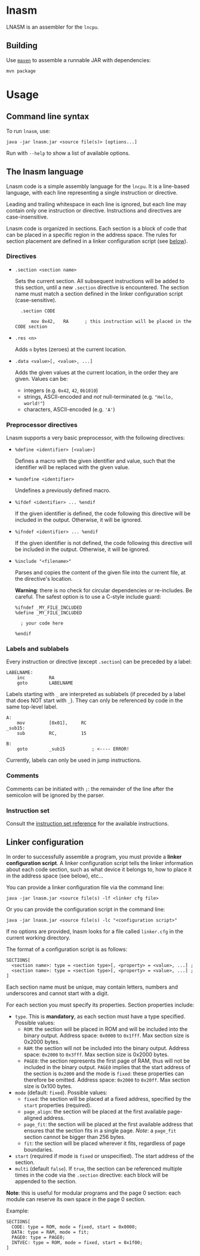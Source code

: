 # lnasm

LNASM is an assembler for the `lncpu`.


## Building

Use [`maven`](https://maven.apache.org/) to assemble a runnable JAR with dependencies:

    mvn package

# Usage

## Command line syntax

To run `lnasm`, use:

    java -jar lnasm.jar <source file(s)> [options...]

Run with `--help` to show a list of available options.


## The lnasm language

Lnasm code is a simple assembly language for the `lncpu`. It is a line-based language, with each line representing a single instruction or directive.

Leading and trailing whitespace in each line is ignored, but each line may contain only one instruction or directive. Instructions and directives are case-insensitive.

Lnasm code is organized in sections. Each section is a block of code that can be placed in a specific region in the address space. The rules for section placement are defined in a linker configuration script (see [below](#linker-configuration)).

### Directives

- `.section <section name>`

    Sets the current section. All subsequent instructions will be added to this section, until a new `.section` directive is encountered.
    The section name must match a section defined in the linker configuration script (case-sensitive).
        
        .section CODE           

            mov 0x42,   RA      ; this instruction will be placed in the CODE section

- `.res <n>`

    Adds `n` bytes (zeroes) at the current location.

- `.data <value>[, <value>, ...]`

    Adds the given values at the current location, in the order they are given. Values can be:
  - integers (e.g. `0x42`, `42`, `0b1010`)
  - strings, ASCII-encoded and *not* null-terminated (e.g. `"Hello, world!"`)
  - characters, ASCII-encoded (e.g. `'A'`)

### Preprocessor directives

Lnasm supports a very basic preprocessor, with the following directives:

- `%define <identifier> [<value>]`

    Defines a macro with the given identifier and value, such that the identifier will be replaced with the given value.

- `%undefine <identifier>`

    Undefines a previously defined macro.

- `%ifdef <identifier> ... %endif`

    If the given identifier is defined, the code following this directive will be included in the output. Otherwise, it will be ignored.
- `%ifndef <identifier> ... %endif`

    If the given identifier is not defined, the code following this directive will be included in the output. Otherwise, it will be ignored.

- `%include "<filename>"`

    Parses and copies the content of the given file into the current file, at the directive's location.

    **Warning**: there is no check for circular dependencies or re-includes. Be careful. The safest option is to use a C-style include guard:

      %ifndef _MY_FILE_INCLUDED
      %define _MY_FILE_INCLUDED

        ; your code here

      %endif

### Labels and sublabels

Every instruction or directive (except `.section`) can be preceded by a label:

    LABELNAME:
        inc         RA
        goto        LABELNAME

Labels starting with `_` are interpreted as sublabels (if preceded by a label that does NOT start with `_`). They can only be referenced by code in the same top-level label.

    A:
        mov         [0x01],     RC
    _sub15:
        sub         RC,         15

    B:
        goto        _sub15          ; <---- ERROR!             

Currently, labels can only be used in jump instructions.

### Comments

Comments can be initiated with `;`: the remainder of the line after the semicolon will be ignored by the parser.


### Instruction set

Consult the [instruction set reference](instructionset.md) for the available instructions.

## Linker configuration
In order to successfully assemble a program, you must provide a **linker configuration script**.
A linker configuration script tells the linker information about each code section,
such as what device it belongs to, how to place it in the address space (see below), etc...

You can provide a linker configuration file via the command line:

    java -jar lnasm.jar <source file(s) -lf <linker cfg file>


Or you can provide the configuration script in the command line:

    java -jar lnasm.jar <source file(s) -lc "<configuration script>"

If no options are provided, lnasm looks for a file called `linker.cfg` in the current working directory.

The format of a configuration script is as follows:

    SECTIONS[
      <section name>: type = <section type>[, <property> = <value>, ...] ;
      <section name>: type = <section type>[, <property> = <value>, ...] ;
    ]

Each section name must be unique, may contain letters, numbers and underscores and cannot start with a digit.

For each section you must specify its properties. Section properties include:

* `type`. This is **mandatory**, as each section must have a type specified. Possible values:
  * `ROM`: the section will be placed in ROM and will be included into the binary output. Address space: `0x0000` to `0x1fff`. Max section size is 0x2000 bytes.
  * `RAM`: the section will not be included into the binary output. Address space: `0x2000` to `0x3fff`. Max section size is 0x2000 bytes.
  * `PAGE0`: the section represents the first page of RAM, thus will not be included in the binary output. `PAGE0` implies that the start address of the section is `0x2000` and the mode is `fixed`: these properties can therefore be omitted.
  Address space: `0x2000` to `0x20ff`. Max section size is 0x100 bytes.
* `mode` (default: `fixed`). Possible values:
  * `fixed`: the section will be placed at a fixed address, specified by the `start` properties (required).
  * `page_align`: the section will be placed at the first available page-aligned address.
  * `page_fit`: the section will be placed at the first available address that ensures that the section fits in a single page. *Note*: a `page_fit` section cannot be bigger than 256 bytes.
  * `fit`: the section will be placed wherever it fits, regardless of page boundaries.
* `start` (required if mode is `fixed` or unspecified). The start address of the section.
* `multi` (default `false`). If `true`, the section can be referenced multiple times in the code via the `.section` directive: each block will be appended to the section.

**Note**: this is useful for modular programs and the page 0 section: each module can reserve its own space in the page 0 section.

Example:

    SECTIONS[
      CODE: type = ROM, mode = fixed, start = 0x0000;
      DATA: type = RAM, mode = fit;
      PAGE0: type = PAGE0;
      INTVEC: type = ROM, mode = fixed, start = 0x1f00;
    ]